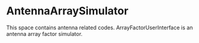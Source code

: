 # AntennaArraySimulator
This space contains antenna related codes. 
ArrayFactorUserInterface is an antenna array factor simulator. 
